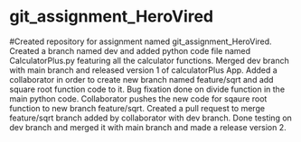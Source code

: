 # git_assignment_HeroVired
#Created repository for assignment named git_assignment_HeroVired.
Created a branch named dev and added python code file named CalculatorPlus.py featuring all the calculator functions.
Merged dev branch with main branch and released version 1 of calculatorPlus App.
Added a collaborator in order to create new branch named feature/sqrt and add square root function code to it.
Bug fixation done on divide function in the main python code.
Collaborator pushes the new code for sqaure root function to new branch feature/sqrt.
Created a pull request to merge feature/sqrt branch added by collaborator with dev branch.
Done testing on dev branch and merged it with main branch and made a release version 2.
